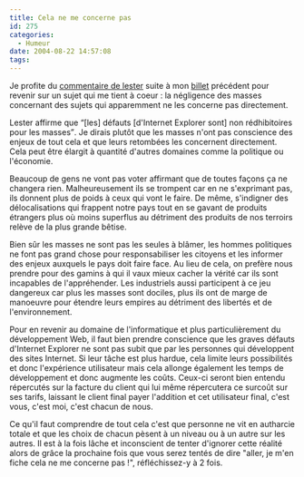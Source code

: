 ```yaml
---
title: Cela ne me concerne pas
id: 275
categories:
  - Humeur
date: 2004-08-22 14:57:08
tags:
---
```


Je profite du [commentaire de lester](/blog/2004/08/22/256-google-contre-microsoft#commentaire_750 "Commentaire de lester sur le billet&nbsp;: Google contre Microsoft") suite à mon [billet](http://www.dyingculture.net/blog/2004/08/22/256-google-contre-microsoft "http://www.dyingculture.net/blog/2004/08/22/256-google-contre-microsoft") précédent pour revenir sur un sujet qui me tient à coeur&nbsp;: la négligence des masses concernant des sujets qui apparemment ne les concerne pas directement.

Lester affirme que <q>[les] défauts [d'Internet Explorer sont] non rédhibitoires pour les masses</q>. Je dirais plutôt que les masses n'ont pas conscience des enjeux de tout cela et que leurs retombées les concernent directement. Cela peut être élargit à quantité d'autres domaines comme la politique ou l'économie.

Beaucoup de gens ne vont pas voter affirmant que de toutes façons ça ne changera rien. Malheureusement ils se trompent car en ne s'exprimant pas, ils donnent plus de poids à ceux qui vont le faire. De même, s'indigner des délocalisations qui frappent notre pays tout en se gavant de produits étrangers plus où moins superflus au détriment des produits de nos terroirs relève de la plus grande bêtise.

Bien sûr les masses ne sont pas les seules à blâmer, les hommes politiques ne font pas grand chose pour responsabiliser les citoyens et les informer des enjeux auxquels le pays doit faire face. Au lieu de cela, on prefère nous prendre pour des gamins à qui il vaux mieux cacher la vérité car ils sont incapables de l'appréhender. Les industriels aussi participent à ce jeu dangereux car plus les masses sont dociles, plus ils ont de marge de manoeuvre pour étendre leurs empires au détriment des libertés et de l'environnement.

Pour en revenir au domaine de l'informatique et plus particulièrement du développement Web, il faut bien prendre conscience que les graves défauts d'Internet Explorer ne sont pas subit que par les personnes qui développent des sites Internet. Si leur tâche est plus hardue, cela limite leurs possibilités et donc l'expérience utilisateur mais cela allonge également les temps de développement et donc augmente les coûts. Ceux-ci seront bien entendu répercutés sur la facture du client qui lui même répercutera ce surcoût sur ses tarifs, laissant le client final payer l'addition et cet utilisateur final, c'est vous, c'est moi, c'est chacun de nous.

Ce qu'il faut comprendre de tout cela c'est que personne ne vit en autharcie totale et que les choix de chacun pèsent à un niveau ou à un autre sur les autres. Il est à la fois lâche et inconscient de tenter d'ignorer cette réalité alors de grâce la prochaine fois que vous serez tentés de dire "aller, je m'en fiche cela ne me concerne pas !", réfléchissez-y à 2 fois.